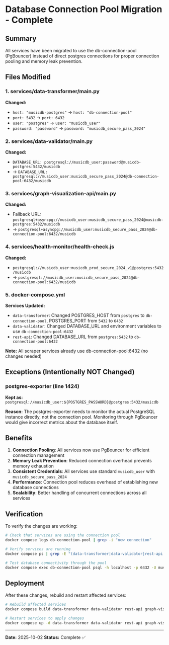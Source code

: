 # Database Connection Pool Migration - Complete

## Summary
All services have been migrated to use the db-connection-pool (PgBouncer) instead of direct postgres connections for proper connection pooling and memory leak prevention.

## Files Modified

### 1. services/data-transformer/main.py
**Changed:**
- `host: "musicdb-postgres"` → `host: "db-connection-pool"`
- `port: 5432` → `port: 6432`
- `user: "postgres"` → `user: "musicdb_user"`
- `password: "password"` → `password: "musicdb_secure_pass_2024"`

### 2. services/data-validator/main.py
**Changed:**
- `DATABASE_URL: postgresql://musicdb_user:password@musicdb-postgres:5432/musicdb`
- → `DATABASE_URL: postgresql://musicdb_user:musicdb_secure_pass_2024@db-connection-pool:6432/musicdb`

### 3. services/graph-visualization-api/main.py
**Changed:**
- Fallback URL: `postgresql+asyncpg://musicdb_user:musicdb_secure_pass_2024@musicdb-postgres:5432/musicdb`
- → `postgresql+asyncpg://musicdb_user:musicdb_secure_pass_2024@db-connection-pool:6432/musicdb`

### 4. services/health-monitor/health-check.js
**Changed:**
- `postgresql://musicdb_user:musicdb_prod_secure_2024_v1@postgres:5432/musicdb`
- → `postgresql://musicdb_user:musicdb_secure_pass_2024@db-connection-pool:6432/musicdb`

### 5. docker-compose.yml
**Services Updated:**
- `data-transformer`: Changed POSTGRES_HOST from `postgres` to `db-connection-pool`, POSTGRES_PORT from `5432` to `6432`
- `data-validator`: Changed DATABASE_URL and environment variables to use `db-connection-pool:6432`
- `rest-api`: Changed DATABASE_URL from `postgres:5432` to `db-connection-pool:6432`

**Note:** All scraper services already use db-connection-pool:6432 (no changes needed)

## Exceptions (Intentionally NOT Changed)

### postgres-exporter (line 1424)
**Kept as:** `postgresql://musicdb_user:${POSTGRES_PASSWORD}@postgres:5432/musicdb`

**Reason:** The postgres-exporter needs to monitor the actual PostgreSQL instance directly, not the connection pool. Monitoring through PgBouncer would give incorrect metrics about the database itself.

## Benefits

1. **Connection Pooling**: All services now use PgBouncer for efficient connection management
2. **Memory Leak Prevention**: Reduced connection overhead prevents memory exhaustion
3. **Consistent Credentials**: All services use standard `musicdb_user` with `musicdb_secure_pass_2024`
4. **Performance**: Connection pool reduces overhead of establishing new database connections
5. **Scalability**: Better handling of concurrent connections across all services

## Verification

To verify the changes are working:

```bash
# Check that services are using the connection pool
docker compose logs db-connection-pool | grep -i "new connection"

# Verify services are running
docker compose ps | grep -E "(data-transformer|data-validator|rest-api|graph-visualization-api)"

# Test database connectivity through the pool
docker compose exec db-connection-pool psql -h localhost -p 6432 -U musicdb_user -d musicdb -c "SELECT version();"
```

## Deployment

After these changes, rebuild and restart affected services:

```bash
# Rebuild affected services
docker compose build data-transformer data-validator rest-api graph-visualization-api

# Restart services to apply changes
docker compose up -d data-transformer data-validator rest-api graph-visualization-api
```

---

**Date:** 2025-10-02
**Status:** Complete ✅
